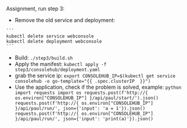Assignment, run step 3: 
   * Remove the old service and deployment:
    
    ```
    kubectl delete service webconsole
    kubectl delete deployment webconsole
    ```
   * Build: `./step3/build.sh`
   * Apply the manifest: `kubectl apply -f step3/consolehub/deployment.yaml`
   * grab the service ip:
   `export CONSOLEHUB_IP=$(kubectl get service consolehub -o go-template="{{ .spec.clusterIP  }}")`
   * Use the application, check if the problem is solved, example:
    ```python
    import requests
    import os
    requests.post(f'http://{ os.environ["CONSOLEHUB_IP"] }/api/paul/start/').json()
    requests.post(f'http://{ os.environ["CONSOLEHUB_IP"] }/api/paul/run/',
                    json={'input': 'a = 1'}).json()
    requests.post(f'http://{ os.environ["CONSOLEHUB_IP"] }/api/paul/run/',
                    json={'input': 'print(a)'}).json()
    ```
